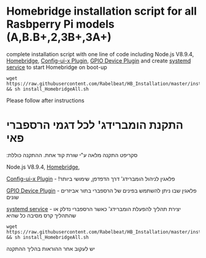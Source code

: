 # Homebridge installation script for all Rasbperry Pi models (A,B.B+,2,3B+,3A+)
complete installation script with one line of code including Node.js V8.9.4, [Homebridge](https://github.com/nfarina/homebridge), [Config-ui-x Plugin](https://github.com/oznu/homebridge-config-ui-x), [GPIO Device Plugin](https://github.com/oznu/homebridge-config-ui-x)
and create [systemd service](https://timleland.com/setup-homebridge-to-start-on-bootup) to start Homebridge on boot-up
```
wget https://raw.githubusercontent.com/Rabelbeat/HB_Installation/master/install_HomebridgeAll.sh && sh install_HomebridgeAll.sh
```
Please follow after instructions

# התקנת הומברידג' לכל דגמי הרספברי פאי
:סקריפט התקנה מלאה ע"י שורת קוד אחת. ההתקנה כוללת

Node.js V8.9.4, [Homebridge](https://github.com/nfarina/homebridge), 

[Config-ui-x Plugin](https://github.com/oznu/homebridge-config-ui-x) - !פלאגין לניהול הומברידג' דרך הדפדפן, שימושי ביותר 

[GPIO Device Plugin](https://github.com/dubocr/homebridge-gpio-device) - פלאגין שבו ניתן להשתמש בפינים של הרספברי בתור אביזרים שונים

[systemd service](https://timleland.com/setup-homebridge-to-start-on-bootup) - יצירת תהליך להפעלת הומברידג' כאשר הרספברי נדלק או שהתהליך קרס מסיבה כל שהיא 

```
wget https://raw.githubusercontent.com/Rabelbeat/HB_Installation/master/install_HomebridgeAll.sh && sh install_HomebridgeAll.sh
```
יש לעקוב אחר ההוראות בהליך ההתקנה

